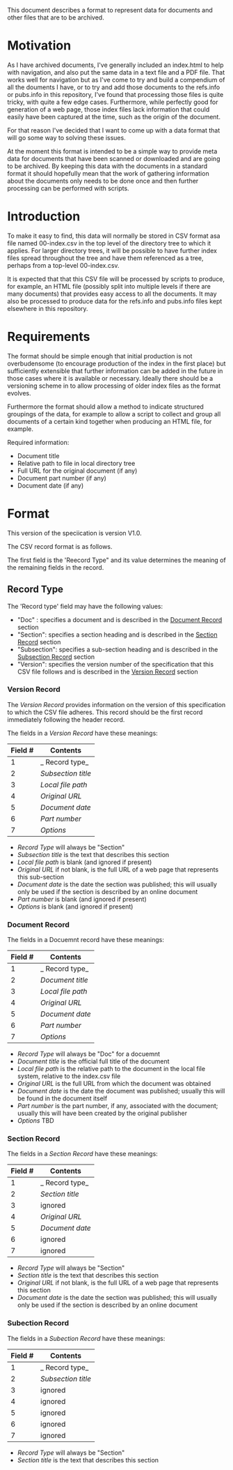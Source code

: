 This document describes a format to represent data for documents and other files that are to be archived.

# Motivation

As I have archived documents, I've generally included an index.html to help with navigation, and also put the same data in a text file and a PDF file. That works well for navigation but as I've come to try and build a compendium of all the douments I have, or to try and add those documents to the refs.info or pubs.info in this repository, I've found that processing those files is quite tricky, with quite a few edge cases. Furthermore, while perfectly good for generation of a web page, those index files lack information that could easily have been captured at the time, such as the origin of the document.

For that reason I've decided that I want to come up with a data format that will go some way to solving these issues.

At the moment this format is intended to be a simple way to provide meta data for documents that have been scanned or downloaded and are going to be archived. By keeping this data with the documents in a standard format it should hopefully mean that the work of gathering information about the documents only needs to be done once and then further processing can be performed with scripts.

# Introduction

To make it easy to find, this data will normally be stored in CSV format asa file named 00-index.csv in the top level of the directory tree to which it applies. For larger directory trees, it will be possible to have further index files spread throughout the tree and have them referenced as a tree, perhaps from a top-level 00-index.csv.

It is expected that that this CSV file will be processed by scripts to produce, for example, an HTML file (possibly split into multiple levels if there are many documents) that provides easy access to all the documents. It may also be processed to produce data for the refs.info and pubs.info files kept elsewhere in this repository.

# Requirements

The format should be simple enough that initial production is not overbudensome (to encourage production of the index in the first place) but sufficiently extensible that further information can be added in the future in those cases where it is available or necessary. Ideally there should be a versioning scheme in to allow processing of older index files as the format evolves.

Furthermore the format should allow a method to indicate structured groupings of the data, for example to allow a script to collect and group all documents of a certain kind together when producing an HTML file, for example.

Required information:

* Document title
* Relative path to file in local directory tree
* Full URL for the original document (if any)
* Document part number (if any)
* Document date (if any)


# Format

This version of the speciication is version V1.0.

The CSV record format is as follows.

The first field is the 'Reecord Type" and its value determines the meaning of the remaining fields in the record.

## Record Type

The 'Record type' field may have the following values:

* "Doc" : specifies a document and is described in the [Document Record](#document-record) section
* "Section": specifies a section heading and is described in the  [Section Record](#section-record) section
* "Subsection": specifies a sub-section heading and is described in the [Subsection Record](#subsection-record) section
* "Version": specifies the version number of the specification that this CSV file follows and is described in the [Version Record](#version-record) section

### Version Record

The _Version Record_ provides information on the version of this specification to which the CSV file adheres. This record should be the first record immediately following the header record.

The fields in a _Version Record_ have these meanings:

| Field #  | Contents             |
|----------|----------------------|
|       1  | _ Record type_       |
|       2  | _Subsection title_   |
|       3  | _Local file path_    |
|       4  | _Original URL_       |
|       5  | _Document date_      |
|       6  | _Part number_        |
|       7  | _Options_            |

* _Record Type_ will always be "Section"
* _Subsection title_ is the text that describes this section
* _Local file path_ is blank (and ignored if present)
* _Original URL_ if not blank, is the full URL of a web page that represents this sub-section
* _Document date_ is the date the section was published; this will usually only be used if the section is described by an online document
* _Part number_ is blank (and ignored if present)
* _Options_ is blank (and ignored if present)

### Document Record

The fields in a Docuemnt record have these meanings:

| Field #  | Contents             |
|----------|----------------------|
|       1  | _ Record type_       |
|       2  | _Document title_     |
|       3  | _Local file path_    |
|       4  | _Original URL_       |
|       5  | _Document date_      |
|       6  | _Part number_        |
|       7  | _Options_            |

* _Record Type_ will always be "Doc" for a docuemnt
* _Document title_ is the official full title of the document
* _Local file path_ is the relative path to the document in the local file system, relative to the index.csv file
* _Original URL_ is the full URL from which the document was obtained
* _Document date_ is the date the document was published; usually this will be found in the document itself
* _Part number_ is the part number, if any, associated with the document; usually this will have been created by the original publisher
* _Options_ TBD

### Section Record

The fields in a _Section Record_ have these meanings:

| Field #  | Contents             |
|----------|----------------------|
|       1  | _ Record type_       |
|       2  | _Section title_      |
|       3  | ignored              |
|       4  | _Original URL_       |
|       5  | _Document date_      |
|       6  | ignored              |
|       7  | ignored              |

* _Record Type_ will always be "Section"
* _Section title_ is the text that describes this section
* _Original URL_ if not blank, is the full URL of a web page that represents this section
* _Document date_ is the date the section was published; this will usually only be used if the section is described by an online document


### Subection Record

The fields in a _Subection Record_ have these meanings:

| Field #  | Contents             |
|----------|----------------------|
|       1  | _ Record type_       |
|       2  | _Subsection title_   |
|       3  | ignored              |
|       4  | ignored              |
|       5  | ignored              |
|       6  | ignored              |
|       7  | ignored              |

* _Record Type_ will always be "Section"
* _Section title_ is the text that describes this section

